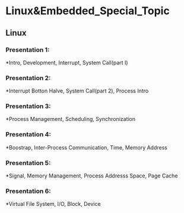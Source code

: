 # Linux&Embedded_Special_Topic
## Linux 
  ### Presentation 1:
   *Intro, Development, Interrupt, System Call(part I)
  ### Presentation 2:
   *Interrupt Botton Halve, System Call(part 2), Process Intro
  ### Presentation 3:
   *Process Management, Scheduling, Synchronization
  ### Presentation 4:
   *Boostrap, Inter-Process Communication, Time, Memory Address
  ### Presentation 5:
   *Signal, Memory Management, Process Addresss Space, Page Cache
  ### Presentation 6:
   *Virtual File System, I/O, Block, Device

